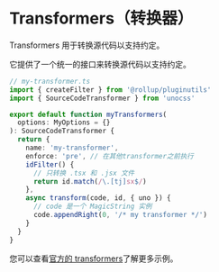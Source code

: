 # Transformers（转换器）

Transformers 用于转换源代码以支持约定。

它提供了一个统一的接口来转换源代码以支持约定。

```ts
// my-transformer.ts
import { createFilter } from '@rollup/pluginutils'
import { SourceCodeTransformer } from 'unocss'

export default function myTransformers(
  options: MyOptions = {}
): SourceCodeTransformer {
  return {
    name: 'my-transformer',
    enforce: 'pre', // 在其他transformer之前执行
    idFilter() {
      // 只转换 .tsx 和 .jsx 文件
      return id.match(/\.[tj]sx$/)
    },
    async transform(code, id, { uno }) {
      // code 是一个 MagicString 实例
      code.appendRight(0, '/* my transformer */')
    }
  }
}
```

您可以查看[官方的 transformers](/presets/#transformers)了解更多示例。
